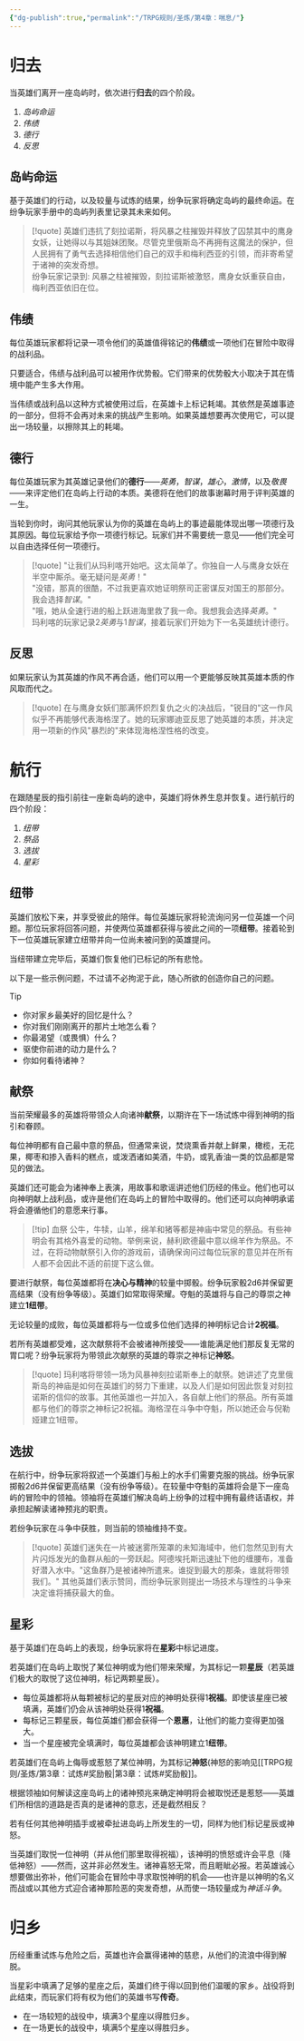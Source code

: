 ```yaml
---
{"dg-publish":true,"permalink":"/TRPG规则/圣炼/第4章：喘息/"}
---
```


# 归去
当英雄们离开一座岛屿时，依次进行**归去**的四个阶段。
1. *岛屿命运*
2. *伟绩*
3. *德行*
4. *反思*

## 岛屿命运
基于英雄们的行动，以及较量与试炼的结果，纷争玩家将确定岛屿的最终命运。在纷争玩家手册中的岛屿列表里记录其未来如何。

> [!quote]
> 英雄们违抗了刻拉诺斯，将风暴之柱摧毁并释放了囚禁其中的鹰身女妖，让她得以与其姐妹团聚。尽管克里俄斯岛不再拥有这魔法的保护，但人民拥有了勇气去选择相信他们自己的双手和梅利西亚的引领，而非寄希望于诸神的突发奇想。  
> 纷争玩家记录到: 风暴之柱被摧毁，刻拉诺斯被激怒，鹰身女妖重获自由，梅利西亚依旧在位。

## 伟绩
每位英雄玩家都将记录一项令他们的英雄值得铭记的**伟绩**或一项他们在冒险中取得的战利品。

只要适合，伟绩与战利品可以被用作优势骰。它们带来的优势骰大小取决于其在情境中能产生多大作用。

当伟绩或战利品以这种方式被使用过后，在英雄卡上标记耗竭。其依然是英雄事迹的一部分，但将不会再对未来的挑战产生影响。如果英雄想要再次使用它，可以提出一场较量，以擦除其上的耗竭。

## 德行
每位英雄玩家为其英雄记录他们的**德行**——*英勇*，*智谋*，*雄心*，*激情*，以及*敬畏*——来评定他们在岛屿上行动的本质。美德将在他们的故事谢幕时用于评判英雄的一生。

当轮到你时，询问其他玩家认为你的英雄在岛屿上的事迹最能体现出哪一项德行及其原因。每位玩家给予你一项德行标记。玩家们并不需要统一意见——他们完全可以自由选择任何一项德行。


> [!quote] 
> "让我们从玛利喀开始吧。这太简单了。你独自一人与鹰身女妖在半空中厮杀。毫无疑问是*英勇*！"  
> "没错，那真的很酷，不过我更喜欢她证明祭司正密谋反对国王的那部分。我会选择*智谋*。"  
> "哦，她从全速行进的船上跃进海里救了我一命。我想我会选择*英勇*。"  
> 玛利喀的玩家记录2*英勇*与1*智谋*，接着玩家们开始为下一名英雄统计德行。

## 反思
如果玩家认为其英雄的作风不再合适，他们可以用一个更能够反映其英雄本质的作风取而代之。

> [!quote]
> 在与鹰身女妖们那满怀炽烈复仇之火的决战后，"锐目的"这一作风似乎不再能够代表海格涅了。她的玩家娜迪亚反思了她英雄的本质，并决定用一项新的作风"暴烈的"来体现海格涅性格的改变。

# 航行
在跟随星辰的指引前往一座新岛屿的途中，英雄们将休养生息并恢复。进行航行的四个阶段：
1. *纽带*
2. *祭品*
3. *选拔*
4. *星彩*

## 纽带
英雄们放松下来，并享受彼此的陪伴。每位英雄玩家将轮流询问另一位英雄一个问题。那位玩家将回答问题，并使两位英雄都获得与彼此之间的一项**纽带**。接着轮到下一位英雄玩家建立纽带并向一位尚未被问到的英雄提问。

当纽带建立完毕后，英雄们恢复他们已标记的所有悲怆。

以下是一些示例问题，不过请不必拘泥于此，随心所欲的创造你自己的问题。

> [!tip] 
> - 你对家乡最美好的回忆是什么？  
> - 你对我们刚刚离开的那片土地怎么看？  
> - 你最渴望（或畏惧）什么？  
> - 驱使你前进的动力是什么？  
> - 你如何看待诸神？

## 献祭
当前荣耀最多的英雄将带领众人向诸神**献祭**，以期许在下一场试炼中得到神明的指引和眷顾。  

每位神明都有自己最中意的祭品，但通常来说，焚烧熏香并献上鲜果，橄榄，无花果，椰枣和掺入香料的糕点，或泼洒诸如美酒，牛奶，或乳香油一类的饮品都是常见的做法。  

英雄们还可能会为诸神奉上表演，用故事和歌谣讲述他们历经的伟业。他们也可以向神明献上战利品，或许是他们在岛屿上的冒险中取得的。他们还可以向神明承诺将会遵循他们的意愿来行事。  

> [!tip] 血祭
> 公牛，牛犊，山羊，绵羊和猪等都是神庙中常见的祭品。有些神明会有其格外喜爱的动物。举例来说，赫利欧德最中意以绵羊作为祭品。不过，在将动物献祭引入你的游戏前，请确保询问过每位玩家的意见并在所有人都不会因此不适的前提下这么做。  

要进行献祭，每位英雄都将在**决心与精神**的较量中掷骰。纷争玩家骰2d6并保留更高结果（没有纷争等级）。英雄们如常取得荣耀。夺魁的英雄将与自己的尊崇之神建立**1纽带**。  
  
无论较量的成败，每位英雄都将与一位或多位他们选择的神明标记合计**2祝福**。  
  
若所有英雄都受难，这次献祭将不会被诸神所接受——谁能满足他们那反复无常的胃口呢？纷争玩家将为带领此次献祭的英雄的尊崇之神标记**神怒**。

> [!quote]
> 玛利喀将带领一场为风暴神刻拉诺斯奉上的献祭。她讲述了克里俄斯岛的神庙是如何在英雄们的努力下重建，以及人们是如何因此恢复对刻拉诺斯的信仰的故事。其他英雄也一并加入，各自献上他们的祭品。所有英雄都与他们的尊崇之神标记2祝福。海格涅在斗争中夺魁，所以她还会与倪勒娅建立1纽带。

## 选拔
在航行中，纷争玩家将叙述一个英雄们与船上的水手们需要克服的挑战。纷争玩家掷骰2d6并保留更高结果（没有纷争等级）。在较量中夺魁的英雄将会是下一座岛屿的冒险中的领袖。领袖将在英雄们解决岛屿上纷争的过程中拥有最终话语权，并承担起解读诸神预兆的职责。  

若纷争玩家在斗争中获胜，则当前的领袖维持不变。

> [!quote]
> 英雄们迷失在一片被迷雾所笼罩的未知海域中，他们忽然见到有大片闪烁发光的鱼群从船的一旁跃起。阿德埃托斯迅速扯下他的缠腰布，准备好潜入水中。"这鱼群乃是被诸神所遣来。谁捉到最大的那条，谁就将带领我们。" 其他英雄们表示赞同，而纷争玩家则提出一场技术与理性的斗争来决定谁将捕获最大的鱼。

## 星彩
基于英雄们在岛屿上的表现，纷争玩家将在**星彩**中标记进度。  
  
若英雄们在岛屿上取悦了某位神明或为他们带来荣耀，为其标记一颗**星辰**（若英雄们极大的取悦了这位神明，标记两颗星辰）。  

- 每位英雄都将从每颗被标记的星辰对应的神明处获得1**祝福**。即使该星座已被填满，英雄们仍会从该神明处获得1**祝福**。  
- 每标记三颗星辰，每位英雄们都会获得一个**恩惠**，让他们的能力变得更加强大。  
- 当一个星座被完全填满时，每位英雄都会该神明建立1**纽带**。

若英雄们在岛屿上侮辱或惹怒了某位神明，为其标记**神怒**(神怒的影响见[[TRPG规则/圣炼/第3章：试炼#奖励骰\|第3章：试炼#奖励骰]]。  
  
根据领袖如何解读这座岛屿上的诸神预兆来确定神明将会被取悦还是惹怒——英雄们所相信的道路是否真的是诸神的意志，还是截然相反？  

若有任何其他神明插手或被牵扯进岛屿上所发生的一切，同样为他们标记星辰或神怒。  

当英雄们取悦一位神明（并从他们那里取得祝福），该神明的愤怒或许会平息（降低神怒）——然而，这并非必然发生。诸神喜怒无常，而且睚眦必报。若英雄诚心想要做出弥补，他们可能会在冒险中寻求取悦神明的机会——也许是以神明的名义而战或以其他方式迎合诸神那险恶的突发奇想，从而使一场较量成为*神话斗争*。

# 归乡
历经重重试炼与危险之后，英雄也许会赢得诸神的慈悲，从他们的流浪中得到解脱。  
  
当星彩中填满了足够的星座之后，英雄们终于得以回到他们温暖的家乡。战役将到此结束，而玩家们将有权为他们的英雄书写**传奇**。
- 在一场较短的战役中，填满3个星座以得胜归乡。   
- 在一场更长的战役中，填满5个星座以得胜归乡。